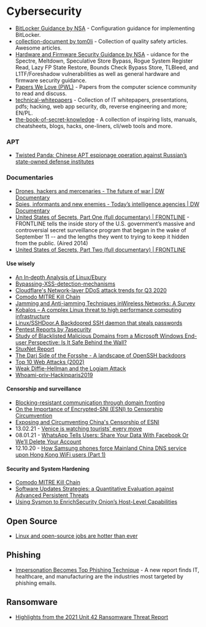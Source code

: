 # Cybersecurity


- [BitLocker Guidance by NSA](https://github.com/nsacyber/BitLocker-Guidance) - Configuration guidance for implementing BitLocker.
- [collection-document by tom0li](https://github.com/tom0li/collection-document) - Collection of quality safety articles. Awesome articles. 
- [Hardware and Firmware Security Guidance by NSA](https://github.com/nsacyber/Hardware-and-Firmware-Security-Guidance) - uidance for the Spectre, Meltdown, Speculative Store Bypass, Rogue System Register Read, Lazy FP State Restore, Bounds Check Bypass Store, TLBleed, and L1TF/Foreshadow vulnerabilities as well as general hardware and firmware security guidance.
- [Papers We Love (PWL)](https://github.com/papers-we-love/papers-we-love) - Papers from the computer science community to read and discuss. 
- [technical-whitepapers](https://github.com/trimstray/technical-whitepapers) - Collection of IT whitepapers, presentations, pdfs; hacking, web app security, db, reverse engineering and more; EN/PL.
- [the-book-of-secret-knowledge](https://github.com/trimstray/the-book-of-secret-knowledge) - A collection of inspiring lists, manuals, cheatsheets, blogs, hacks, one-liners, cli/web tools and more.

### APT
- [Twisted Panda: Chinese APT espionage operation against Russian’s state-owned defense institutes](https://research.checkpoint.com/2022/twisted-panda-chinese-apt-espionage-operation-against-russians-state-owned-defense-institutes/)

### Documentaries
- [Drones, hackers and mercenaries - The future of war | DW Documentary](https://www.youtube.com/watch?v=MZ60UDys_ZE&t=1s)
- [Spies, informants and new enemies - Today’s intelligence agencies | DW Documentary](https://www.youtube.com/watch?v=VX6xMrTJRCo)
- [United States of Secrets, Part One (full documentary) | FRONTLINE](https://www.youtube.com/watch?v=kaUemcqIQ-k) - FRONTLINE tells the inside story of the U.S. government’s massive and controversial secret surveillance program that began in the wake of September 11 -- and the lengths they went to trying to keep it hidden from the public. (Aired 2014)
- [United States of Secrets, Part Two (full documentary) | FRONTLINE](https://www.youtube.com/watch?v=rs2iN0oVdt4)

#### Use wisely
- [An In‑depth Analysis of Linux/Ebury](https://www.welivesecurity.com/2014/02/21/an-in-depth-analysis-of-linuxebury/)
- [Bypassing-XSS-detection-mechanisms](https://github.com/s0md3v/MyPapers/tree/master/Bypassing-XSS-detection-mechanisms)
- [Cloudflare's Network-layer DDoS attack trends for Q3 2020](https://blog.cloudflare.com/network-layer-ddos-attack-trends-for-q3-2020/)
- [Comodo MITRE Kill Chain](https://techtalk.comodo.com/2020/08/27/comodo-mitre-kill-chain/)
- [Jamming and Anti-jamming Techniques inWireless Networks: A Survey](https://www.cs.montana.edu/yang/paper/jamming.pdf)
- [Kobalos – A complex Linux threat to high performance computing infrastructure](https://www.welivesecurity.com/2021/02/02/kobalos-complex-linux-threat-high-performance-computing-infrastructure/)
- [Linux/SSHDoor.A Backdoored SSH daemon that steals passwords](https://www.welivesecurity.com/2013/01/24/linux-sshdoor-a-backdoored-ssh-daemon-that-steals-passwords/)
- [Pentest Reports by 7asecurity](https://7asecurity.com/publications)
- [Study of Blacklisted Malicious Domains from a Microsoft Windows End-user Perspective: Is It Safe Behind the Wall?](https://ojs.bibsys.no/index.php/NIK/article/download/890/751)
- [StuxNet Report](https://www.threatminer.org/report.php?q=Stuxnet_Under_the_Microscope.pdf&y=2011#gsc.tab=0&gsc.q=Stuxnet_Under_the_Microscope.pdf&gsc.page=1)
- [The Darj Side of the Forsshe - A landscape of OpenSSH backdoors](https://www.welivesecurity.com/wp-content/uploads/2018/12/ESET-The_Dark_Side_of_the_ForSSHe.pdf)
- [Top 10 Web Attacks (2002)](https://www.blackhat.com/presentations/bh-asia-02/bh-asia-02-shah.pdf)
- [Weak Diffie-Hellman and the Logjam Attack](https://weakdh.org/)
- [Whoami-priv-Hackinparis2019](https://github.com/decoder-it/whoami-priv-Hackinparis2019/blob/master/whoamiprivParis_Split.pdf)


 #### Censorship and surveillance
 - [Blocking-resistant communication through domain fronting](https://www.bamsoftware.com/papers/fronting/)
 - [On the Importance of Encrypted-SNI (ESNI) to Censorship Circumvention](https://www.usenix.org/system/files/foci19-paper_chai_update.pdf)
 - [Exposing and Circumventing China's Censorship of ESNI](https://geneva.cs.umd.edu/posts/china-censors-esni/esni/)
 - 13.02.21 - [Venice is watching tourists' every move](https://edition.cnn.com/travel/article/venice-control-room-tourism/index.html)
 - 08.01.21 - [WhatsApp Tells Users: Share Your Data With Facebook Or We’ll Delete Your Account](https://www.forbes.com/sites/carlypage/2021/01/08/whatsapp-tells-users-share-your-data-with-facebook-or-well-deactivate-your-account/)
 - 12.10.20 - [How Samsung phones force Mainland China DNS service upon Hong Kong WiFi users (Part 1)](https://blog.headuck.com/2020/10/12/samsung-phones-force-mainland-china-dns-service-upon-hong-kong-wifi-users/)

 #### Security and System Hardening
 - [Comodo MITRE Kill Chain](https://techtalk.comodo.com/2020/08/27/comodo-mitre-kill-chain/)
 - [Software Updates Strategies: a Quantitative Evaluation against Advanced Persistent Threats](https://arxiv.org/pdf/2205.07759.pdf)
 - [Using Sysmon to EnrichSecurity Onion’s Host-Level Capabilities](https://defensivedepth.files.wordpress.com/2015/03/using-sysmon-to-enrich-security-onions-host-level-capabilities6.pdf)

## Open Source
- [Linux and open-source jobs are hotter than ever](https://www.zdnet.com/article/linux-and-open-source-jobs-are-hotter-than-ever/#ftag=MSF97b2187)

## Phishing
- [Impersonation Becomes Top Phishing Technique](https://www.darkreading.com/attacks-breaches/impersonation-becomes-top-phishing-technique/d/d-id/1341443?_mc=rss_x_drr_edt_aud_dr_x_x-rss-simple) - A new report finds IT, healthcare, and manufacturing are the industries most targeted by phishing emails.

## Ransomware
- [Highlights from the 2021 Unit 42 Ransomware Threat Report](https://unit42.paloaltonetworks.com/ransomware-threat-report-highlights/)
